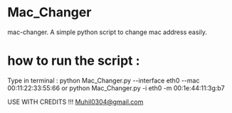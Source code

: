 
# Mac_Changer
mac-changer. A simple python script to change mac address easily.
# how to run the script :
Type in terminal : python Mac_Changer.py --interface eth0 --mac 00:11:22:33:55:66  or  python Mac_Changer.py -i eth0 -m 00:1e:44:11:3g:b7

USE WITH CREDITS !!!
Muhil0304@gmail.com
